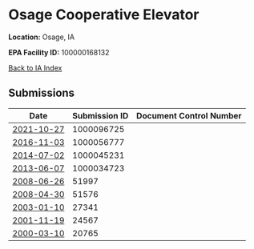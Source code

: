 # Osage Cooperative Elevator

**Location:** Osage, IA

**EPA Facility ID:** 100000168132

[Back to IA Index](../../index.md)

## Submissions

| Date | Submission ID | Document Control Number |
|------|--------------|-------------------------|
| [2021-10-27](submissions/1000096725.md) | 1000096725 |  |
| [2016-11-03](submissions/1000056777.md) | 1000056777 |  |
| [2014-07-02](submissions/1000045231.md) | 1000045231 |  |
| [2013-06-07](submissions/1000034723.md) | 1000034723 |  |
| [2008-06-26](submissions/51997.md) | 51997 |  |
| [2008-04-30](submissions/51576.md) | 51576 |  |
| [2003-01-10](submissions/27341.md) | 27341 |  |
| [2001-11-19](submissions/24567.md) | 24567 |  |
| [2000-03-10](submissions/20765.md) | 20765 |  |
